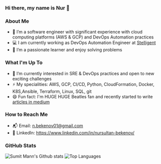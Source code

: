 ### Hi there, my name is Nur 👋


### About Me 
- 👨 I’m a software engineer with significant experience with cloud computing platforms (AWS & GCP) and DevOps Automation practices
- 💻 I am currently working as DevOps Automation Engineer at [Stelligent](https://stelligent.com/)
- 🌱 I’m a passionate learner and enjoy solving problems

### What I'm Up To
- 🔭 I’m currently interested in SRE & DevOps practices and open to new exciting challenges
- ⚡ My specialities: AWS, GCP, CI/CD, Python, CloudFormation, Docker, K8S,Ansible, Terraform, Linux, SQL, git
- 😄 Fun fact: I'm HUGE HUGE Beatles fan and recently started to write [articles in medium](https://medium.com/the-beatles)

### How to Reach Me
- 📬 Email: n.bekenov01@gmail.com
- 👤 LinkedIn: https://www.linkedin.com/in/nursultan-bekenov/

### GitHub Stats 
![Sumit Mann's Github stats](https://github-readme-stats.vercel.app/api?username=NursultanBeken&show_icons=true&count_private=true&layout=compact&bg_color=45,23a6d5,23d5ab&title_color=fff&text_color=fff&icon_color=fff)
![Top Languages](https://github-readme-stats.vercel.app/api/top-langs/?username=NursultanBeken&layout=compact&theme=mediumcontrast&langs_count=10)



